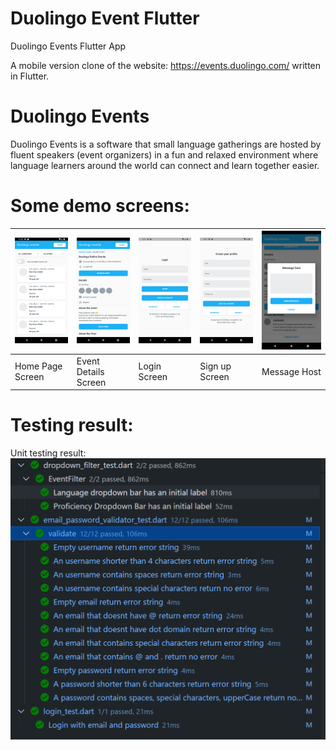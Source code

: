 # Duolingo Event Flutter

Duolingo Events Flutter App

A mobile version clone of the website: https://events.duolingo.com/ written in Flutter.


# Duolingo Events
Duolingo Events is a software that small language gatherings are hosted by fluent speakers (event organizers) in a fun and relaxed environment where language learners around the world can connect and learn together easier.

# Some demo screens:
| <img src="https://github.com/nguyenquan123vn/duolingo_event_flutter/blob/master/assets/Screenshot/Home.png" width="200"> | <img src="https://github.com/nguyenquan123vn/duolingo_event_flutter/blob/master/assets/Screenshot/EventDetail.png" width="200"> | <img src="https://github.com/nguyenquan123vn/duolingo_event_flutter/blob/master/assets/Screenshot/LogIn.png" width="200"> | <img src="https://github.com/nguyenquan123vn/duolingo_event_flutter/blob/master/assets/Screenshot/SignUp.png" width="200"> | <img src="https://github.com/nguyenquan123vn/duolingo_event_flutter/blob/master/assets/Screenshot/Modal.png" width="200"> |
| --- | --- | --- | --- | --- |
| Home Page Screen | Event Details Screen | Login Screen | Sign up Screen | Message Host |

# Testing result:
Unit testing result:
<img src="https://github.com/nguyenquan123vn/duolingo_event_flutter/blob/master/assets/Screenshot/unit_testing_pass.PNG" witdth="300">
